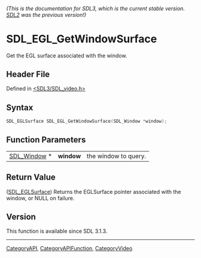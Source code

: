 ###### (This is the documentation for SDL3, which is the current stable version. [SDL2](https://wiki.libsdl.org/SDL2/) was the previous version!)
# SDL_EGL_GetWindowSurface

Get the EGL surface associated with the window.

## Header File

Defined in [<SDL3/SDL_video.h>](https://github.com/libsdl-org/SDL/blob/main/include/SDL3/SDL_video.h)

## Syntax

```c
SDL_EGLSurface SDL_EGL_GetWindowSurface(SDL_Window *window);
```

## Function Parameters

|                            |            |                      |
| -------------------------- | ---------- | -------------------- |
| [SDL_Window](SDL_Window) * | **window** | the window to query. |

## Return Value

([SDL_EGLSurface](SDL_EGLSurface)) Returns the EGLSurface pointer
associated with the window, or NULL on failure.

## Version

This function is available since SDL 3.1.3.

----
[CategoryAPI](CategoryAPI), [CategoryAPIFunction](CategoryAPIFunction), [CategoryVideo](CategoryVideo)

